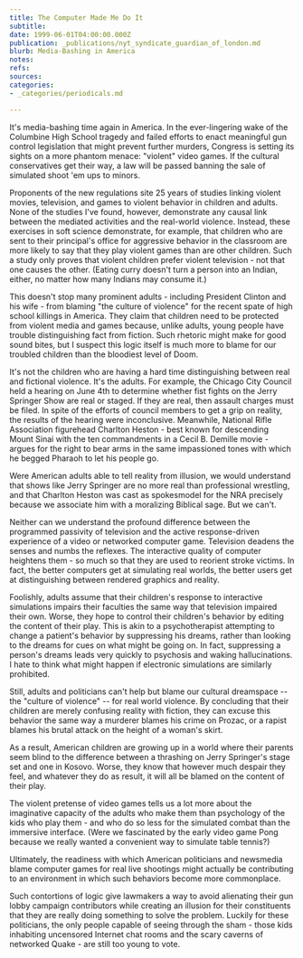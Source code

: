 ```yaml
---
title: The Computer Made Me Do It
subtitle: 
date: 1999-06-01T04:00:00.000Z
publication: _publications/nyt_syndicate_guardian_of_london.md
blurb: Media-Bashing in America
notes: 
refs: 
sources: 
categories:
- _categories/periodicals.md

---
```

It's media-bashing time again in America. In the ever-lingering wake of the Columbine High School tragedy and failed efforts to enact meaningful gun control legislation that might prevent further murders, Congress is setting its sights on a more phantom menace: "violent" video games. If the cultural conservatives get their way, a law will be passed banning the sale of simulated shoot 'em ups to minors.

Proponents of the new regulations site 25 years of studies linking violent movies, television, and games to violent behavior in children and adults. None of the studies I've found, however, demonstrate any causal link between the mediated activities and the real-world violence. Instead, these exercises in soft science demonstrate, for example, that children who are sent to their principal's office for aggressive behavior in the classroom are more likely to say that they play violent games than are other children. Such a study only proves that violent children prefer violent television - not that one causes the other. (Eating curry doesn't turn a person into an Indian, either, no matter how many Indians may consume it.)

This doesn't stop many prominent adults - including President Clinton and his wife - from blaming "the culture of violence" for the recent spate of high school killings in America. They claim that children need to be protected from violent media and games because, unlike adults, young people have trouble distinguishing fact from fiction. Such rhetoric might make for good sound bites, but I suspect this logic itself is much more to blame for our troubled children than the bloodiest level of Doom.

It's not the children who are having a hard time distinguishing between real and fictional violence. It's the adults. For example, the Chicago City Council held a hearing on June 4th to determine whether fist fights on the Jerry Springer Show are real or staged. If they are real, then assault charges must be filed. In spite of the efforts of council members to get a grip on reality, the results of the hearing were inconclusive. Meanwhile, National Rifle Association figurehead Charlton Heston - best known for descending Mount Sinai with the ten commandments in a Cecil B. Demille movie - argues for the right to bear arms in the same impassioned tones with which he begged Pharaoh to let his people go.

Were American adults able to tell reality from illusion, we would understand that shows like Jerry Springer are no more real than professional wrestling, and that Charlton Heston was cast as spokesmodel for the NRA precisely because we associate him with a moralizing Biblical sage. But we can't.

Neither can we understand the profound difference between the programmed passivity of television and the active response-driven experience of a video or networked computer game. Television deadens the senses and numbs the reflexes. The interactive quality of computer heightens them - so much so that they are used to reorient stroke victims. In fact, the better computers get at simulating real worlds, the better users get at distinguishing between rendered graphics and reality.

Foolishly, adults assume that their children's response to interactive simulations impairs their faculties the same way that television impaired their own. Worse, they hope to control their children's behavior by editing the content of their play. This is akin to a psychotherapist attempting to change a patient's behavior by suppressing his dreams, rather than looking to the dreams for cues on what might be going on. In fact, suppressing a person's dreams leads very quickly to psychosis and waking hallucinations. I hate to think what might happen if electronic simulations are similarly prohibited.

Still, adults and politicians can't help but blame our cultural dreamspace -- the "culture of violence" -- for real world violence. By concluding that their children are merely confusing reality with fiction, they can excuse this behavior the same way a murderer blames his crime on Prozac, or a rapist blames his brutal attack on the height of a woman's skirt.

As a result, American children are growing up in a world where their parents seem blind to the difference between a thrashing on Jerry Springer's stage set and one in Kosovo. Worse, they know that however much despair they feel, and whatever they do as result, it will all be blamed on the content of their play.

The violent pretense of video games tells us a lot more about the imaginative capacity of the adults who make them than psychology of the kids who play them - and who do so less for the simulated combat than the immersive interface. (Were we fascinated by the early video game Pong because we really wanted a convenient way to simulate table tennis?)

Ultimately, the readiness with which American politicians and newsmedia blame computer games for real live shootings might actually be contributing to an environment in which such behaviors become more commonplace.

Such contortions of logic give lawmakers a way to avoid alienating their gun lobby campaign contributors while creating an illusion for their constituents that they are really doing something to solve the problem. Luckily for these politicians, the only people capable of seeing through the sham - those kids inhabiting uncensored Internet chat rooms and the scary caverns of networked Quake - are still too young to vote.